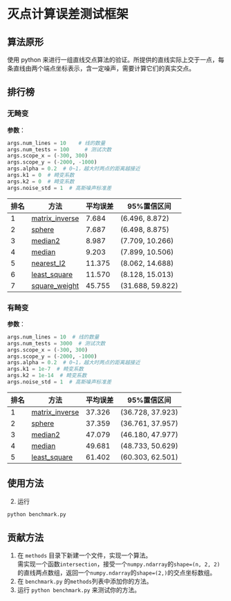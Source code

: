 # 灭点计算误差测试框架

## 算法原形

使用 python 来进行一组直线交点算法的验证。所提供的直线实际上交于一点，每条直线由两个端点坐标表示，含一定噪声，需要计算它们的真实交点。

## 排行榜
### 无畸变
**参数**：
```python
args.num_lines = 10    # 线的数量
args.num_tests = 100     # 测试次数
args.scope_x = (-300, 300)
args.scope_y = (-2000, -1000)
args.alpha = 0.2  # 0~1，越大时两点的距离越接近
args.k1 = 0  # 畸变系数
args.k2 = 0  # 畸变系数
args.noise_std = 1  # 高斯噪声标准差
```

|排名|方法|平均误差|95%置信区间|
|---|---|---|---|
| 1 | [matrix_inverse](methods/matrix_inverse.py) | 7.684 | (6.496, 8.872) |
| 2 | [sphere](methods/sphere.py) | 7.687 | (6.498, 8.875) |
| 3 | [median2](methods/median2.py) | 8.987 | (7.709, 10.266) |
| 4 | [median](methods/median.py) | 9.203 | (7.899, 10.506) |
| 5 | [nearest_l2](methods/nearest_l2.py) | 11.375 | (8.062, 14.688) |
| 6 | [least_square](methods/least_square.py) | 11.570 | (8.128, 15.013) |
| 7 | [square_weight](methods/square_weight.py) | 45.755 | (31.688, 59.822) |

### 有畸变
**参数**：
```python
args.num_lines = 10  # 线的数量
args.num_tests = 3000  # 测试次数
args.scope_x = (-300, 300)
args.scope_y = (-2000, -1000)
args.alpha = 0.2  # 0~1，越大时两点的距离越接近
args.k1 = 1e-7  # 畸变系数
args.k2 = 1e-14  # 畸变系数
args.noise_std = 1  # 高斯噪声标准差
```

|排名|方法|平均误差|95%置信区间|
|---|---|---|---|
| 1 | [matrix_inverse](methods/matrix_inverse.py) | 37.326 | (36.728, 37.923) |
| 2 | [sphere](methods/sphere.py) | 37.359 | (36.761, 37.957) |
| 3 | [median2](methods/median2.py) | 47.079 | (46.180, 47.977) |
| 4 | [median](methods/median.py) | 49.681 | (48.733, 50.629) |
| 5 | [least_square](methods/least_square.py) | 61.402 | (60.303, 62.501) |

## 使用方法

2. 运行
```bash
python benchmark.py
```

## 贡献方法
1. 在 `methods` 目录下新建一个文件，实现一个算法。  
    需实现一个函数`intersection`，接受一个`numpy.ndarray`的`shape=(n, 2, 2)`的直线两点数组，返回一个`numpy.ndarray`的`shape=(2,)`的交点坐标数组。
2. 在 `benchmark.py` 的`methods`列表中添加你的方法。
3. 运行 `python benchmark.py` 来测试你的方法。
